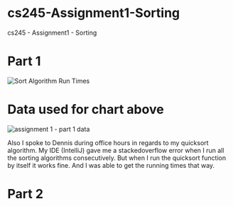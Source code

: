 # cs245-Assignment1-Sorting
cs245 - Assignment1 - Sorting


# Part 1

![Sort Algorithm Run Times](https://user-images.githubusercontent.com/69922895/110050632-2e4e6780-7d09-11eb-9a94-390355249774.png)

# Data used for chart above
![assignment 1 - part 1 data](https://user-images.githubusercontent.com/69922895/110051572-fd6f3200-7d0a-11eb-827a-e9e3cbfe39aa.png)

Also I spoke to Dennis during office hours in regards to my quicksort algorithm. My IDE (IntelliJ) gave me a stackedoverflow error when I run all the sorting algorithms
consecutively. But when I run the quicksort function by itself it works fine. And I was able to get the running times that way.  

# Part 2
